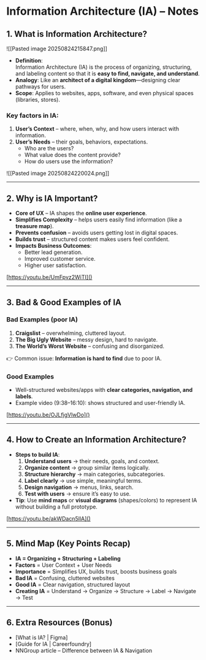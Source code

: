 # Information Architecture (IA) – Notes

## 1. What is Information Architecture?

![[Pasted image 20250824215847.png]]

- **Definition**:  
    Information Architecture (IA) is the process of organizing, structuring, and labeling content so that it is **easy to find, navigate, and understand**.
- **Analogy**: Like an **architect of a digital kingdom**—designing clear pathways for users.
- **Scope**: Applies to websites, apps, software, and even physical spaces (libraries, stores).

### Key factors in IA:

1. **User’s Context** – where, when, why, and how users interact with information.
2. **User’s Needs** – their goals, behaviors, expectations.
    - Who are the users?
    - What value does the content provide?
    - How do users use the information?

![[Pasted image 20250824220024.png]]

---

## 2. Why is IA Important?

- **Core of UX** – IA shapes the **online user experience**.
- **Simplifies Complexity** – helps users easily find information (like a **treasure map**).
- **Prevents confusion** – avoids users getting lost in digital spaces.
- **Builds trust** – structured content makes users feel confident.
- **Impacts Business Outcomes**:
    - Better lead generation.
    - Improved customer service.
    - Higher user satisfaction.

[https://youtu.be/UmFpvz2WiTI]()

---

## 3. Bad & Good Examples of IA

### Bad Examples (poor IA)

1. **Craigslist** – overwhelming, cluttered layout.
2. **The Big Ugly Website** – messy design, hard to navigate.
3. **The World’s Worst Website** – confusing and disorganized.

👉 Common issue: **Information is hard to find** due to poor IA.

### Good Examples

- Well-structured websites/apps with **clear categories, navigation, and labels**.
- Example video (9:38–16:10): shows structured and user-friendly IA.

[https://youtu.be/OJLfjgVlwDo]()

---

## 4. How to Create an Information Architecture?

- **Steps to build IA**:
    1. **Understand users** → their needs, goals, and context.
    2. **Organize content** → group similar items logically.
    3. **Structure hierarchy** → main categories, subcategories.
    4. **Label clearly** → use simple, meaningful terms.
    5. **Design navigation** → menus, links, search.
    6. **Test with users** → ensure it’s easy to use.
- **Tip**: Use **mind maps** or **visual diagrams** (shapes/colors) to represent IA without building a full prototype.

[https://youtu.be/akWDacn5lIA]()

---

## 5. Mind Map (Key Points Recap)

- **IA = Organizing + Structuring + Labeling**
- **Factors** = User Context + User Needs
- **Importance** = Simplifies UX, builds trust, boosts business goals
- **Bad IA** = Confusing, cluttered websites
- **Good IA** = Clear navigation, structured layout
- **Creating IA** = Understand → Organize → Structure → Label → Navigate → Test

---

## 6. Extra Resources (Bonus)

- [What is IA? | Figma]
- [Guide for IA | Careerfoundry]
- NNGroup article – Difference between IA & Navigation